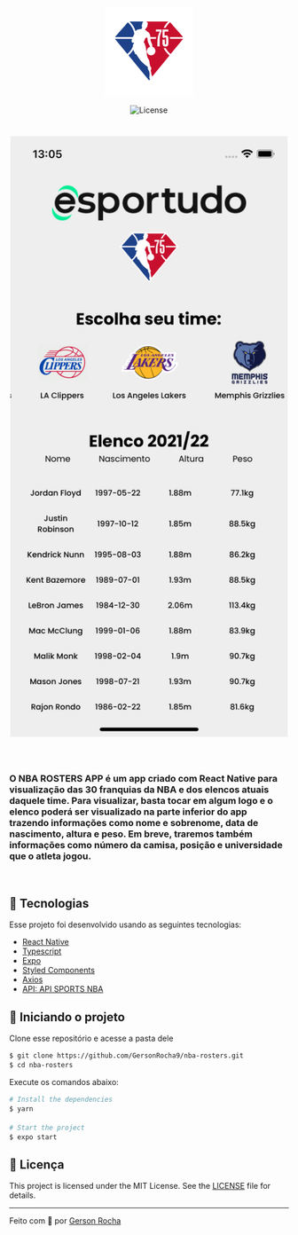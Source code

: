 <p align="center">
  <img alt="esportudo logo" src="./src/assets/nbaLogo.png" width="160px">
</p>

<p align="center">
  <img  src="https://img.shields.io/static/v1?label=license&message=MIT&color=CD9834&labelColor=121214" alt="License">
</p>

<h1 align="center">
    <img alt="Screenshot" title="Screenshot"  width="500px" src="./src/assets/screenshot.png" />
</h1>

<br>


### O NBA ROSTERS APP é um app criado com React Native para visualização das 30 franquias da NBA e dos elencos atuais daquele time. Para visualizar, basta tocar em algum logo e o elenco poderá ser visualizado na parte inferior do app trazendo informações como nome e sobrenome, data de nascimento, altura e peso. Em breve, traremos também informações como número da camisa, posição e universidade que o atleta jogou.

<br>


## 🧪 Tecnologias

Esse projeto foi desenvolvido usando as seguintes tecnologias:
 
- [React Native](https://reactnative.dev/)
- [Typescript](https://www.typescriptlang.org/)
- [Expo](https://expo.io/)
- [Styled Components](https://styled-components.com/docs/basics)
- [Axios](https://axios-http.com/docs/intro)
- [API: API SPORTS NBA](https://api-sports.io/documentation/nba/v2#section/Introduction)

## 🚀 Iniciando o projeto

Clone esse repositório e acesse a pasta dele

```bash
$ git clone https://github.com/GersonRocha9/nba-rosters.git
$ cd nba-rosters
```

Execute os comandos abaixo:
```bash
# Install the dependencies
$ yarn

# Start the project
$ expo start
```

## 📝 Licença

This project is licensed under the MIT License. See the [LICENSE](LICENSE.md) file for details.

---

Feito com 💚 por [Gerson Rocha](https://www.linkedin.com/in/gersonrocha/)
